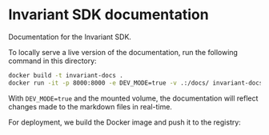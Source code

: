 # Invariant SDK documentation

Documentation for the Invariant SDK. 

To locally serve a live version of the documentation, run the following command in this directory:

```bash
docker build -t invariant-docs .
docker run -it -p 8000:8000 -e DEV_MODE=true -v .:/docs/ invariant-docs 
```

With `DEV_MODE=true` and the mounted volume, the documentation will reflect changes made to the markdown files in real-time.

For deployment, we build the Docker image and push it to the registry:


